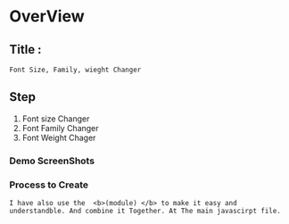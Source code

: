 # OverView
## Title :
    Font Size, Family, wieght Changer
## Step 
1. Font size Changer
2. Font Family Changer 
3. Font Weight Chager 

### Demo ScreenShots



### Process to Create 
    I have also use the  <b>(module) </b> to make it easy and understandble. And combine it Together. At The main javascirpt file. 